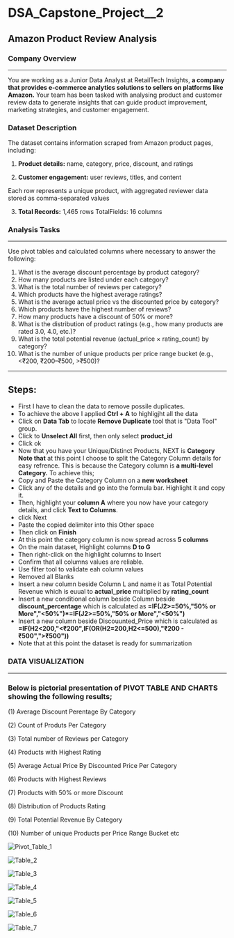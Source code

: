# DSA_Capstone_Project__2

## Amazon Product Review Analysis

### Company Overview

----------

You are working as a Junior Data Analyst at RetailTech Insights, **a company that provides e-commerce analytics solutions to sellers on platforms like Amazon.** Your team has been
tasked with analysing product and customer review data to generate insights that can guide product improvement, marketing strategies, and customer engagement.

### Dataset Description

The dataset contains information scraped from Amazon product pages, including:

1. **Product details:** name, category, price, discount, and ratings

2. **Customer engagement:** user reviews, titles, and content
 
 Each row represents a unique product, with aggregated reviewer data stored as comma-separated values

3. **Total Records:** 1,465 rows TotalFields: 16 columns


### Analysis Tasks
--------------
Use pivot tables and calculated columns where necessary to answer the following:
1. What is the average discount percentage by product category?
2. How many products are listed under each category?
3. What is the total number of reviews per category?
4. Which products have the highest average ratings?
5. What is the average actual price vs the discounted price by category?
6. Which products have the highest number of reviews?
7. How many products have a discount of 50% or more?
8. What is the distribution of product ratings (e.g., how many products are rated 3.0, 4.0, etc.)?
9. What is the total potential revenue (actual_price × rating_count) by category?
10. What is the number of unique products per price range bucket (e.g., <₹200, ₹200–₹500, >₹500)?
----------------
## Steps:
- First I have to clean the data to remove possile duplicates.
- To achieve the above I applied **Ctrl + A** to highligjht all the data
- Click on **Data Tab** to locate **Remove Duplicate** tool that is "Data Tool" group.
- Click to **Unselect All** first, then only select **product_id**
- Click ok
- Now that you have your Unique/Distinct Products, NEXT is **Category**
**Note that** at this point I choose to split the Category Column details for easy refrence. This is because the Category column is **a multi-level Category.** To achieve this;
- Copy and Paste the Category Column on a **new worksheet**
- Click any of the details and go into the formula bar. Highlight it and copy it.
- Then, highlight your **column A** where you now have your category details, and click **Text to Columns**.
- click Next
- Paste the copied delimiter into this Other space
- Then click on **Finish**
- At this point the category column is now spread across **5 columns**
- On the main dataset, Highlight columns **D to G**
- Then right-click on the highlight columns to Insert
- Confirm that all columns values are reliable.
- Use filter tool to validate eah column values
- Removed all Blanks
- Insert a new column beside Column L and name it as Total Potential Revenue which is euual to **actual_price** multiplied by **rating_count**
- Insert a new conditional column beside Column  beside **discount_percentage** which is calculated as **=IF(J2>=50%,"50% or More","<50%")*=IF(J2>=50%,"50% or More","<50%")**
- Insert a new column beside Discouunted_Price which is calculated as **=IF(H2<200,"<₹200",IF(OR(H2=200,H2<=500),"₹200 - ₹500",">₹500"))**
- Note that at this point the dataset is ready for summarization

### DATA VISUALIZATION
---------
### Below is pictorial presentation of PIVOT TABLE AND CHARTS showing the following results;

(1) Average Discount Perentage By Category

(2) Count of Produts Per Category

(3) Total number of Reviews per Category

(4) Products with Highest Rating

(5) Average Actual Price By Discounted Price Per Category

(6) Products with Highest Reviews

(7) Products with 50% or more Discount

(8) Distribution of Products Rating

(9) Total Potential Revenue By Category

(10) Number of unique Products per Price Range Bucket etc









![Pivot_Table_1](https://github.com/user-attachments/assets/ebfab2e2-710c-46d0-9753-618332c28382)









![Table_2](https://github.com/user-attachments/assets/ebfab2e2-710c-46d0-9753-618332c28382)










![Table_3](https://github.com/user-attachments/assets/ebfab2e2-710c-46d0-9753-618332c28382)







![Table_4](https://github.com/user-attachments/assets/ebfab2e2-710c-46d0-9753-618332c28382)










![Table_5](https://github.com/user-attachments/assets/ebfab2e2-710c-46d0-9753-618332c28382)










![Table_6](https://github.com/user-attachments/assets/ebfab2e2-710c-46d0-9753-618332c28382)











![Table_7](https://github.com/user-attachments/assets/ebfab2e2-710c-46d0-9753-618332c28382)













